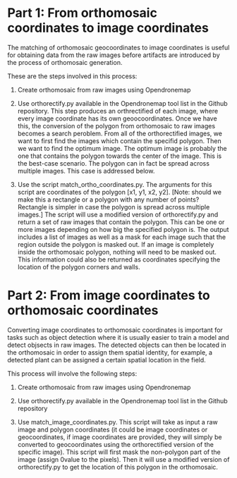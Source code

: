 # Part 1: From orthomosaic coordinates to image coordinates
The matching of orthomosaic geocoordinates to image coordinates is useful for obtaining data from the raw images before artifacts are introduced by the process of orthomosaic generation.

These are the steps involved in this process:
1. Create orthomosaic from raw images using Opendronemap

2. Use orthorectify.py available in the Opendronemap tool list in the Github repository. This step produces an orthrectified of each image, where every image coordinate has its own geoocoordinates. Once we have this, the conversion of the polygon from orthomosaic to raw images becomes a search peroblem. From all of the orthorectified images, we want to first find the images which contain the specifid polygon. Then we want to find the optimum image. The optimum image is probably the one that contains the polygon towards the center of the image. This is the best-case scenario. The polygon can in fact be spread across multiple images. This case is addressed below.

2. Use the script match_ortho_coordinates.py. The arguments for this script are coordinates of the polygon [x1, y1, x2, y2]. [Note: should we make this a rectangle or a polygon with any number of points? Rectangle is simpler in case the polygon is spread across multiple images.] The script will use a modified version of orthorectify.py and return a set of raw images that contain the polygon. This can be one or more images depending on how big the specified polygon is. The output includes a list of images as well as a mask for each image such that the region outside the polygon is masked out. If an image is completely inside the orthomosaic polygon, nothing will need to be masked out. This information could also be returned as coordinates specifying the location of the polygon corners and walls.


# Part 2: From image coordinates to orthomosaic coordinates

Converting image coordinates to orthomosaic coordinates is important for tasks such as object detection where it is usually easier to train a model and detect objsects in raw images. The detected objects can then be located in the orthomosaic in order to assign them spatial identity, for example, a detected plant can be assigned a certain spatial location in the field.

This process will involve the following steps:

1. Create orthomosaic from raw images using Opendronemap

2. Use orthorectify.py available in the Opendronemap tool list in the Github repository

3. Use match_image_coordinates.py. This script will take as input a raw image and polygon coordinates (it could be image coordinates or geocoordinates, if image coordinates are provided, they will simply be converted to geocoordinates using the orthorectified version of the specific image). This script will first mask the non-polygon part of the image (assign 0value to the pixels). Then it will use a modified version of orthorectify.py to get the location of this polygon in the orthomosaic.
